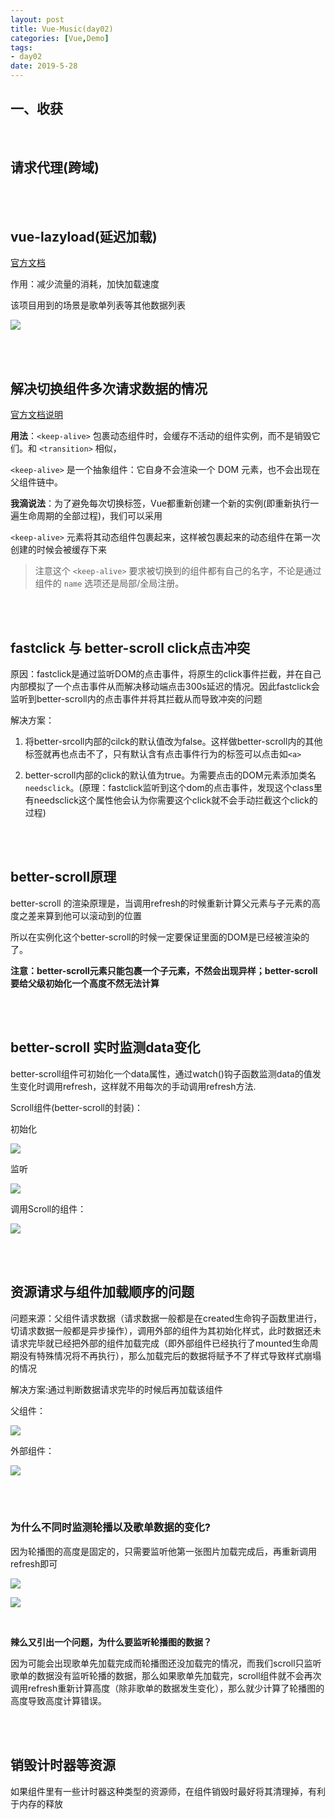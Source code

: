 ```yaml
---
layout: post
title: Vue-Music(day02)
categories: [Vue,Demo]
tags: 
- day02
date: 2019-5-28 
---
```




##  一、收获

<br>

## 请求代理(跨域)



<br>

<br>

## vue-lazyload(延迟加载)

[官方文档](https://github.com/hilongjw/vue-lazyload)

作用：减少流量的消耗，加快加载速度

该项目用到的场景是歌单列表等其他数据列表

![](/blogimg/VueMusic/pc4.png)

<br>

<br>

## 解决切换组件多次请求数据的情况

[官方文档说明](https://cn.vuejs.org/v2/guide/components-dynamic-async.html#在动态组件上使用-keep-alive)

**用法**：`<keep-alive>` 包裹动态组件时，会缓存不活动的组件实例，而不是销毁它们。和 `<transition>` 相似，

`<keep-alive>` 是一个抽象组件：它自身不会渲染一个 DOM 元素，也不会出现在父组件链中。

**我滴说法**：为了避免每次切换标签，Vue都重新创建一个新的实例(即重新执行一遍生命周期的全部过程)，我们可以采用

`<keep-alive>` 元素将其动态组件包裹起来，这样被包裹起来的动态组件在第一次创建的时候会被缓存下来

> 注意这个 `<keep-alive>` 要求被切换到的组件都有自己的名字，不论是通过组件的 `name` 选项还是局部/全局注册。

<br>

<br>

## fastclick 与 better-scroll click点击冲突

原因：fastclick是通过监听DOM的点击事件，将原生的click事件拦截，并在自己内部模拟了一个点击事件从而解决移动端点击300s延迟的情况。因此fastclick会监听到better-scroll内的点击事件并将其拦截从而导致冲突的问题

解决方案：

1. 将better-srcoll内部的cilck的默认值改为false。这样做better-scroll内的其他标签就再也点击不了，只有默认含有点击事件行为的标签可以点击如`<a>`

2. better-scroll内部的click的默认值为true。为需要点击的DOM元素添加类名`needsclick`。(原理：fastclick监听到这个dom的点击事件，发现这个class里有needsclick这个属性他会认为你需要这个click就不会手动拦截这个click的过程)

<br>

<br>

## better-scroll原理

better-scroll 的渲染原理是，当调用refresh的时候重新计算父元素与子元素的高度之差来算到他可以滚动到的位置

所以在实例化这个better-scroll的时候一定要保证里面的DOM是已经被渲染的了。

**注意：better-scroll元素只能包裹一个子元素，不然会出现异样；better-scroll要给父级初始化一个高度不然无法计算**

<br>

<br>

## better-scroll 实时监测data变化

better-scroll组件可初始化一个data属性，通过watch()钩子函数监测data的值发生变化时调用refresh，这样就不用每次的手动调用refresh方法.

Scroll组件(better-scroll的封装)：

初始化

![](/blogimg/VueMusic/pc7.png)

监听

![](/blogimg/VueMusic/pc8.png)

调用Scroll的组件：

![](/blogimg/VueMusic/pc9.png)

<br>

<br>

## 资源请求与组件加载顺序的问题

问题来源：父组件请求数据（请求数据一般都是在created生命钩子函数里进行，切请求数据一般都是异步操作），调用外部的组件为其初始化样式，此时数据还未请求完毕就已经把外部的组件加载完成（即外部组件已经执行了mounted生命周期没有特殊情况将不再执行），那么加载完后的数据将赋予不了样式导致样式崩塌的情况

解决方案:通过判断数据请求完毕的时候后再加载该组件

父组件：

![](/blogimg/VueMusic/pc5.png)

外部组件：

![](/blogimg/VueMusic/pc6.png)

<br>

<br>

### 为什么不同时监测轮播以及歌单数据的变化?

因为轮播图的高度是固定的，只需要监听他第一张图片加载完成后，再重新调用refresh即可

![](/blogimg/VueMusic/pc10.png)

![](/blogimg/VueMusic/pc11.png)

<br>

**辣么又引出一个问题，为什么要监听轮播图的数据？**

因为可能会出现歌单先加载完成而轮播图还没加载完的情况，而我们scroll只监听歌单的数据没有监听轮播的数据，那么如果歌单先加载完，scroll组件就不会再次调用refresh重新计算高度（除非歌单的数据发生变化），那么就少计算了轮播图的高度导致高度计算错误。

<br>

<br>

## 销毁计时器等资源

如果组件里有一些计时器这种类型的资源师，在组件销毁时最好将其清理掉，有利于内存的释放





